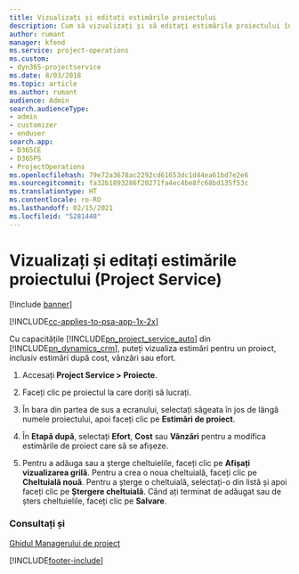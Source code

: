 ```yaml
---
title: Vizualizați și editați estimările proiectului
description: Cum să vizualizați și să editați estimările proiectului în Project Service
author: rumant
manager: kfend
ms.service: project-operations
ms.custom:
- dyn365-projectservice
ms.date: 8/03/2018
ms.topic: article
ms.author: rumant
audience: Admin
search.audienceType:
- admin
- customizer
- enduser
search.app:
- D365CE
- D365PS
- ProjectOperations
ms.openlocfilehash: 79e72a3678ac2292cd61653dc1d44ea61bd7e2e6
ms.sourcegitcommit: fa32b1893286f20271fa4ec4be8fc68bd135f53c
ms.translationtype: HT
ms.contentlocale: ro-RO
ms.lasthandoff: 02/15/2021
ms.locfileid: "5281448"
---
```

# <a name="view-and-edit-project-estimates-project-service"></a>Vizualizați și editați estimările proiectului (Project Service)

[!include [banner](../includes/psa-now-project-operations.md)]

[!INCLUDE[cc-applies-to-psa-app-1x-2x](../includes/cc-applies-to-psa-app-1x-2x.md)]

Cu capacitățile [!INCLUDE[pn_project_service_auto](../includes/pn-project-service-auto.md)] din [!INCLUDE[pn_dynamics_crm](../includes/pn-dynamics-crm.md)], puteți vizualiza estimări pentru un proiect, inclusiv estimări după cost, vânzări sau efort.  
  
1.  Accesați **Project Service > Proiecte**.  
  
2.  Faceți clic pe proiectul la care doriți să lucrați.  
  
3.  În bara din partea de sus a ecranului, selectați săgeata în jos de lângă numele proiectului, apoi faceți clic pe **Estimări de proiect**.  
  
4.  În **Etapă după**, selectați **Efort**, **Cost** sau **Vânzări** pentru a modifica estimările de proiect care să se afișeze.  
  
5.  Pentru a adăuga sau a șterge cheltuielile, faceți clic pe **Afișați vizualizarea grilă**. Pentru a crea o noua cheltuială, faceți clic pe **Cheltuială nouă**. Pentru a șterge o cheltuială, selectați-o din listă și apoi faceți clic pe **Ștergere cheltuială**. Când ați terminat de adăugat sau de șters cheltuielile, faceți clic pe **Salvare**.  
  
### <a name="see-also"></a>Consultați și  
 [Ghidul Managerului de proiect](../psa/project-manager-guide.md)


[!INCLUDE[footer-include](../includes/footer-banner.md)]